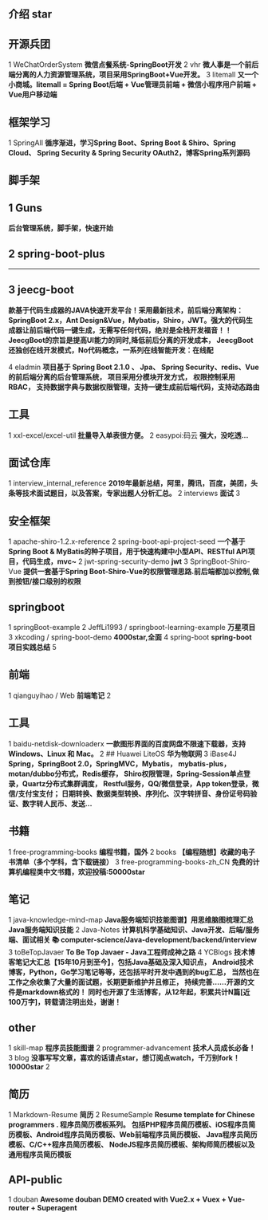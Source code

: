 ## 介绍 star

## 开源兵团
1 WeChatOrderSystem
**微信点餐系统-SpringBoot开发**
2 vhr
**微人事是一个前后端分离的人力资源管理系统，项目采用SpringBoot+Vue开发。**
3 litemall
**又一个小商城。litemall = Spring Boot后端 + Vue管理员前端 + 微信小程序用户前端 + Vue用户移动端**



## 框架学习
1 SpringAll
**循序渐进，学习Spring Boot、Spring Boot & Shiro、Spring Cloud、
Spring Security & Spring Security OAuth2，博客Spring系列源码**

## 脚手架
## 1 Guns
**后台管理系统，脚手架，快速开始**
## 2 spring-boot-plus
****
## 3 jeecg-boot
**款基于代码生成器的JAVA快速开发平台！采用最新技术，前后端分离架构：
SpringBoot 2.x，Ant Design&Vue，Mybatis，Shiro，JWT。强大的代码生成器让前后端代码一键生成，无需写任何代码，绝对是全栈开发福音！！ JeecgBoot的宗旨是提高UI能力的同时,降低前后分离的开发成本，
JeecgBoot还独创在线开发模式，No代码概念，一系列在线智能开发：在线配**

4 eladmin
**项目基于 Spring Boot 2.1.0 、 Jpa、 Spring Security、redis、Vue的前后端分离的后台管理系统，
项目采用分模块开发方式， 权限控制采用 RBAC，
支持数据字典与数据权限管理，支持一键生成前后端代码，支持动态路由**


## 工具
1 xxl-excel/excel-util
**批量导入单表很方便。**
2 easypoi:码云
**强大，没吃透...**

## 面试仓库
1 interview_internal_reference
**2019年最新总结，阿里，腾讯，百度，美团，头条等技术面试题目，以及答案，专家出题人分析汇总。**
2 interviews
**面试**
3 

## 安全框架

1 apache-shiro-1.2.x-reference
2 spring-boot-api-project-seed
**一个基于Spring Boot & MyBatis的种子项目，用于快速构建中小型API、RESTful API项目，代码生成，mvc~**
2 jwt-spring-security-demo
**jwt**
3 SpringBoot-Shiro-Vue
**提供一套基于Spring Boot-Shiro-Vue的权限管理思路.前后端都加以控制,做到按钮/接口级别的权限**


## springboot
1 springBoot-example
2 JeffLi1993 / springboot-learning-example
**万星项目**
3 xkcoding / spring-boot-demo
**4000star,全面**
4 spring-boot
**spring-boot 项目实践总结**
5 


## 前端
1 qianguyihao / Web
**前端笔记**
2 


## 工具
1 baidu-netdisk-downloaderx
**一款图形界面的百度网盘不限速下载器，支持 Windows、Linux 和 Mac。**
2 ## Huawei LiteOS
**华为物联网**
3  iBase4J
**Spring，SpringBoot 2.0，SpringMVC，Mybatis，
mybatis-plus，motan/dubbo分布式，Redis缓存，
Shiro权限管理，Spring-Session单点登录，Quartz分布式集群调度，
Restful服务，QQ/微信登录，App token登录，微信/支付宝支付；
日期转换、数据类型转换、序列化、汉字转拼音、身份证号码验证、数字转人民币、发送…**

## 书籍
1 free-programming-books
**编程书籍，国外**
2   books
**【编程随想】收藏的电子书清单（多个学科，含下载链接）**
3 free-programming-books-zh_CN
**免费的计算机编程类中文书籍，欢迎投稿:50000star**

## 笔记
1 java-knowledge-mind-map
**Java服务端知识技能图谱】用思维脑图梳理汇总Java服务端知识技能**
2 Java-Notes
**计算机科学基础知识、Java开发、后端/服务端、面试相关 📚 computer-science/Java-development/backend/interview**
3 toBeTopJavaer
**To Be Top Javaer - Java工程师成神之路**
4 YCBlogs
**技术博客笔记大汇总【15年10月到至今】，包括Java基础及深入知识点，
Android技术博客，Python，Go学习笔记等等，还包括平时开发中遇到的bug汇总，
当然也在工作之余收集了大量的面试题，长期更新维护并且修正，
持续完善……开源的文件是markdown格式的！
同时也开源了生活博客，从12年起，积累共计N篇[近100万字]，转载请注明出处，谢谢！**

## other
1 skill-map
**程序员技能图谱**
2 programmer-advancement
**技术人员成长必备！**
3 blog
**没事写写文章，喜欢的话请点star，想订阅点watch，千万别fork！10000star**
2 
## 简历
1 Markdown-Resume
**简历**
2 ResumeSample
**Resume template for Chinese programmers . 程序员简历模板系列。
包括PHP程序员简历模板、iOS程序员简历模板、Android程序员简历模板、Web前端程序员简历模板、
Java程序员简历模板、C/C++程序员简历模板、
NodeJS程序员简历模板、架构师简历模板以及通用程序员简历模板**
## API-public
1 douban
**Awesome douban DEMO created with Vue2.x + Vuex + Vue-router + Superagent**



